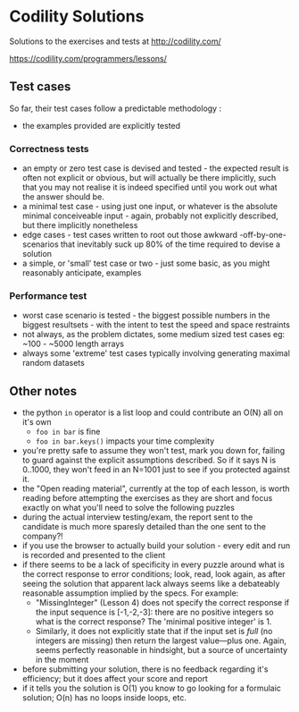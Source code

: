 # Codility Solutions

Solutions to the exercises and tests at http://codility.com/

https://codility.com/programmers/lessons/

## Test cases

So far, their test cases follow a predictable methodology :

* the examples provided are explicitly tested

### Correctness tests
* an empty or zero test case is devised and tested - the expected result is often not explicit or obvious, but will actually be there implicitly, such that you may not realise it is indeed specified until you work out what the answer should be.
* a minimal test case - using just one input, or whatever is the absolute minimal conceiveable input - again, probably not explicitly described, but there implicitly nonetheless
* edge cases - test cases written to root out those awkward -off-by-one- scenarios that inevitably suck up 80% of the time required to devise a solution
* a simple, or 'small' test case or two - just some basic, as you might reasonably anticipate, examples

### Performance test

* worst case scenario is tested - the biggest possible numbers in the biggest resultsets - with the intent to test the speed and space restraints
* not always, as the problem dictates, some medium sized test cases eg: ~100 - ~5000 length arrays
* always some 'extreme' test cases typically involving generating maximal random datasets

## Other notes

* the python `in` operator is a list loop and could contribute an O(N) all on it's own
    * `foo in bar` is fine
    * `foo in bar.keys()` impacts your time complexity
* you're pretty safe to assume they won't test, mark you down for, failing to guard against the explicit assumptions described. So if it says N is 0..1000, they won't feed in an N=1001 just to see if you protected against it.
* the "Open reading material", currently at the top of each lesson, is worth reading before attempting the exercises as they are short and focus exactly on what you'll need to solve the following puzzles
* during the actual interview testing/exam, the report sent to the candidate is much more sparesly detailed than the one sent to the company?!
* if you use the browser to actually build your solution - every edit and run is recorded and presented to the client
* if there seems to be a lack of specificity in every puzzle around what is the correct response to error conditions; look, read, look again, as
   after seeing the solution that apparent lack always seems like a debateably reasonable assumption implied by the specs.
   For example:
    * "MissingInteger" (Lesson 4) does not specify the correct response if the input sequence is [-1,-2,-3]:
   there are no positive integers so what is the correct response? The 'minimal positive integer' is 1.
    * Similarly, it does not explicitly state that if the input set is _full_ (no integers are missing) then return 
   the largest value—plus one.  Again, seems perfectly reasonable in hindsight, but a source of uncertainty in the moment
* before submitting your solution, there is no feedback regarding it's efficiency; but it does affect your score and report
* if it tells you the solution is O(1) you know to go looking for a formulaic solution; O(n) has no loops inside loops, etc.
